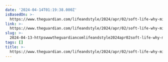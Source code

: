 ```yaml
---
date: '2024-04-14T01:19:38.000Z'
isBasedOn: >-
  https://www.theguardian.com/lifeandstyle/2024/apr/02/soft-life-why-millennials-are-quitting-the-rat-race
link: >-
  https://www.theguardian.com/lifeandstyle/2024/apr/02/soft-life-why-millennials-are-quitting-the-rat-race
slug: >-
  2024-04-13-httpswwwtheguardiancomlifeandstyle2024apr02soft-life-why-millennials-are-quitting-the-rat-race
tags: []
title: >-
  https://www.theguardian.com/lifeandstyle/2024/apr/02/soft-life-why-millennials-are-quitting-the-rat-race
---
```


